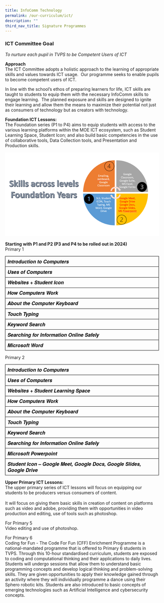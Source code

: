 ```yaml
---
title: InfoComm Technology
permalink: /our-curriculum/ict/
description: ""
third_nav_title: Signature Programmes
---
```

<h3>ICT Committee Goal</h3>

*To nurture each pupil in TVPS to be Competent Users of ICT*

**Approach**<br>
The ICT Committee adopts a holistic approach to the learning of appropriate skills and values towards ICT usage.  Our programme seeks to enable pupils to become competent users of ICT.

In line with the school’s ethos of preparing learners for life, ICT skills are taught to students to equip them with the necessary InfoComm skills to engage learning.  The planned exposure and skills are designed to ignite their learning and allow them the means to maximize their potential not just as consumers of technology but as creators with technology.

**Foundation ICT Lessons:**<br>
The Foundation series (P1 to P4) aims to equip students with access to the various learning platforms within the MOE ICT ecosystem, such as Student Learning Space, Student Icon; and also build basic competencies in the use of collaborative tools, Data Collection tools, and Presentation and Production skills.

![](/images/ICT%20page%201.png)

**Starting with P1 and P2 (P3 and P4 to be rolled out in 2024)**<br>
Primary 1

<table style="border:none;border-collapse:collapse;"><colgroup><col width="624"></colgroup><tbody><tr style="height:14.25pt"><td style="border-left:solid #000000 1pt;border-right:solid #000000 1pt;border-bottom:solid #000000 1pt;border-top:solid #000000 1pt;vertical-align:top;padding:5pt 5pt 5pt 5pt;overflow:hidden;overflow-wrap:break-word;"><p dir="ltr" style="line-height:1.2;margin-top:0pt;margin-bottom:0pt;"><span style="font-size:12pt;font-family:'Helvetica Neue',sans-serif;color:#000000;background-color:transparent;font-weight:700;font-style:italic;font-variant:normal;text-decoration:none;vertical-align:baseline;white-space:pre;white-space:pre-wrap;">Introduction to Computers</span></p></td></tr><tr style="height:4.8pt"><td style="border-left:solid #000000 1pt;border-right:solid #000000 1pt;border-bottom:solid #000000 1pt;border-top:solid #000000 1pt;vertical-align:top;padding:5pt 5pt 5pt 5pt;overflow:hidden;overflow-wrap:break-word;"><p dir="ltr" style="line-height:1.2;margin-top:0pt;margin-bottom:0pt;"><span style="font-size:12pt;font-family:'Helvetica Neue',sans-serif;color:#000000;background-color:transparent;font-weight:700;font-style:italic;font-variant:normal;text-decoration:none;vertical-align:baseline;white-space:pre;white-space:pre-wrap;">Uses of Computers</span></p></td></tr><tr style="height:7.5pt"><td style="border-left:solid #000000 1pt;border-right:solid #000000 1pt;border-bottom:solid #000000 1pt;border-top:solid #000000 1pt;vertical-align:top;padding:5pt 5pt 5pt 5pt;overflow:hidden;overflow-wrap:break-word;"><p dir="ltr" style="line-height:1.2;margin-top:0pt;margin-bottom:0pt;"><span style="font-size:12pt;font-family:'Helvetica Neue',sans-serif;color:#000000;background-color:transparent;font-weight:700;font-style:italic;font-variant:normal;text-decoration:none;vertical-align:baseline;white-space:pre;white-space:pre-wrap;">Websites + Student Icon</span></p></td></tr><tr style="height:1.65pt"><td style="border-left:solid #000000 1pt;border-right:solid #000000 1pt;border-bottom:solid #000000 1pt;border-top:solid #000000 1pt;vertical-align:top;padding:5pt 5pt 5pt 5pt;overflow:hidden;overflow-wrap:break-word;"><p dir="ltr" style="line-height:1.2;margin-top:0pt;margin-bottom:0pt;"><span style="font-size:12pt;font-family:'Helvetica Neue',sans-serif;color:#000000;background-color:transparent;font-weight:700;font-style:italic;font-variant:normal;text-decoration:none;vertical-align:baseline;white-space:pre;white-space:pre-wrap;">How Computers Work</span></p></td></tr><tr style="height:9.3pt"><td style="border-left:solid #000000 1pt;border-right:solid #000000 1pt;border-bottom:solid #000000 1pt;border-top:solid #000000 1pt;vertical-align:top;padding:5pt 5pt 5pt 5pt;overflow:hidden;overflow-wrap:break-word;"><p dir="ltr" style="line-height:1.2;margin-top:0pt;margin-bottom:0pt;"><span style="font-size:12pt;font-family:'Helvetica Neue',sans-serif;color:#000000;background-color:transparent;font-weight:700;font-style:italic;font-variant:normal;text-decoration:none;vertical-align:baseline;white-space:pre;white-space:pre-wrap;">About the Computer Keyboard</span></p></td></tr><tr style="height:8.85pt"><td style="border-left:solid #000000 1pt;border-right:solid #000000 1pt;border-bottom:solid #000000 1pt;border-top:solid #000000 1pt;vertical-align:top;padding:5pt 5pt 5pt 5pt;overflow:hidden;overflow-wrap:break-word;"><p dir="ltr" style="line-height:1.2;margin-top:0pt;margin-bottom:0pt;"><span style="font-size:12pt;font-family:'Helvetica Neue',sans-serif;color:#000000;background-color:transparent;font-weight:700;font-style:italic;font-variant:normal;text-decoration:none;vertical-align:baseline;white-space:pre;white-space:pre-wrap;">Touch Typing</span></p></td></tr><tr style="height:12pt"><td style="border-left:solid #000000 1pt;border-right:solid #000000 1pt;border-bottom:solid #000000 1pt;border-top:solid #000000 1pt;vertical-align:top;padding:5pt 5pt 5pt 5pt;overflow:hidden;overflow-wrap:break-word;"><p dir="ltr" style="line-height:1.2;margin-top:0pt;margin-bottom:0pt;"><span style="font-size:12pt;font-family:'Helvetica Neue',sans-serif;color:#000000;background-color:transparent;font-weight:700;font-style:italic;font-variant:normal;text-decoration:none;vertical-align:baseline;white-space:pre;white-space:pre-wrap;">Keyword Search</span></p></td></tr><tr style="height:12pt"><td style="border-left:solid #000000 1pt;border-right:solid #000000 1pt;border-bottom:solid #000000 1pt;border-top:solid #000000 1pt;vertical-align:top;padding:5pt 5pt 5pt 5pt;overflow:hidden;overflow-wrap:break-word;"><p dir="ltr" style="line-height:1.2;margin-top:0pt;margin-bottom:0pt;"><span style="font-size:12pt;font-family:'Helvetica Neue',sans-serif;color:#000000;background-color:transparent;font-weight:700;font-style:italic;font-variant:normal;text-decoration:none;vertical-align:baseline;white-space:pre;white-space:pre-wrap;">Searching for Information Online Safely</span></p></td></tr><tr style="height:0pt"><td style="border-left:solid #000000 1pt;border-right:solid #000000 1pt;border-bottom:solid #000000 1pt;border-top:solid #000000 1pt;vertical-align:top;padding:5pt 5pt 5pt 5pt;overflow:hidden;overflow-wrap:break-word;"><p dir="ltr" style="line-height:1.2;margin-top:0pt;margin-bottom:0pt;"><span style="font-size:12pt;font-family:'Helvetica Neue',sans-serif;color:#000000;background-color:transparent;font-weight:700;font-style:italic;font-variant:normal;text-decoration:none;vertical-align:baseline;white-space:pre;white-space:pre-wrap;">Microsoft Word</span></p></td></tr></tbody></table>

  

Primary 2

<table style="border:none;border-collapse:collapse;"><colgroup><col width="624"></colgroup><tbody><tr style="height:14.25pt"><td style="border-left:solid #000000 1pt;border-right:solid #000000 1pt;border-bottom:solid #000000 1pt;border-top:solid #000000 1pt;vertical-align:top;padding:5pt 5pt 5pt 5pt;overflow:hidden;overflow-wrap:break-word;"><p dir="ltr" style="line-height:1.2;margin-top:0pt;margin-bottom:0pt;"><span style="font-size:12pt;font-family:'Helvetica Neue',sans-serif;color:#000000;background-color:transparent;font-weight:700;font-style:italic;font-variant:normal;text-decoration:none;vertical-align:baseline;white-space:pre;white-space:pre-wrap;">Introduction to Computers</span></p></td></tr><tr style="height:4.8pt"><td style="border-left:solid #000000 1pt;border-right:solid #000000 1pt;border-bottom:solid #000000 1pt;border-top:solid #000000 1pt;vertical-align:top;padding:5pt 5pt 5pt 5pt;overflow:hidden;overflow-wrap:break-word;"><p dir="ltr" style="line-height:1.2;margin-top:0pt;margin-bottom:0pt;"><span style="font-size:12pt;font-family:'Helvetica Neue',sans-serif;color:#000000;background-color:transparent;font-weight:700;font-style:italic;font-variant:normal;text-decoration:none;vertical-align:baseline;white-space:pre;white-space:pre-wrap;">Uses of Computers</span></p></td></tr><tr style="height:7.5pt"><td style="border-left:solid #000000 1pt;border-right:solid #000000 1pt;border-bottom:solid #000000 1pt;border-top:solid #000000 1pt;vertical-align:top;padding:5pt 5pt 5pt 5pt;overflow:hidden;overflow-wrap:break-word;"><p dir="ltr" style="line-height:1.2;margin-top:0pt;margin-bottom:0pt;"><span style="font-size:12pt;font-family:'Helvetica Neue',sans-serif;color:#000000;background-color:transparent;font-weight:700;font-style:italic;font-variant:normal;text-decoration:none;vertical-align:baseline;white-space:pre;white-space:pre-wrap;">Websites + Student Learning Space</span></p></td></tr><tr style="height:1.65pt"><td style="border-left:solid #000000 1pt;border-right:solid #000000 1pt;border-bottom:solid #000000 1pt;border-top:solid #000000 1pt;vertical-align:top;padding:5pt 5pt 5pt 5pt;overflow:hidden;overflow-wrap:break-word;"><p dir="ltr" style="line-height:1.2;margin-top:0pt;margin-bottom:0pt;"><span style="font-size:12pt;font-family:'Helvetica Neue',sans-serif;color:#000000;background-color:transparent;font-weight:700;font-style:italic;font-variant:normal;text-decoration:none;vertical-align:baseline;white-space:pre;white-space:pre-wrap;">How Computers Work</span></p></td></tr><tr style="height:9.3pt"><td style="border-left:solid #000000 1pt;border-right:solid #000000 1pt;border-bottom:solid #000000 1pt;border-top:solid #000000 1pt;vertical-align:top;padding:5pt 5pt 5pt 5pt;overflow:hidden;overflow-wrap:break-word;"><p dir="ltr" style="line-height:1.2;margin-top:0pt;margin-bottom:0pt;"><span style="font-size:12pt;font-family:'Helvetica Neue',sans-serif;color:#000000;background-color:transparent;font-weight:700;font-style:italic;font-variant:normal;text-decoration:none;vertical-align:baseline;white-space:pre;white-space:pre-wrap;">About the Computer Keyboard</span></p></td></tr><tr style="height:8.85pt"><td style="border-left:solid #000000 1pt;border-right:solid #000000 1pt;border-bottom:solid #000000 1pt;border-top:solid #000000 1pt;vertical-align:top;padding:5pt 5pt 5pt 5pt;overflow:hidden;overflow-wrap:break-word;"><p dir="ltr" style="line-height:1.2;margin-top:0pt;margin-bottom:0pt;"><span style="font-size:12pt;font-family:'Helvetica Neue',sans-serif;color:#000000;background-color:transparent;font-weight:700;font-style:italic;font-variant:normal;text-decoration:none;vertical-align:baseline;white-space:pre;white-space:pre-wrap;">Touch Typing</span></p></td></tr><tr style="height:12pt"><td style="border-left:solid #000000 1pt;border-right:solid #000000 1pt;border-bottom:solid #000000 1pt;border-top:solid #000000 1pt;vertical-align:top;padding:5pt 5pt 5pt 5pt;overflow:hidden;overflow-wrap:break-word;"><p dir="ltr" style="line-height:1.2;margin-top:0pt;margin-bottom:0pt;"><span style="font-size:12pt;font-family:'Helvetica Neue',sans-serif;color:#000000;background-color:transparent;font-weight:700;font-style:italic;font-variant:normal;text-decoration:none;vertical-align:baseline;white-space:pre;white-space:pre-wrap;">Keyword Search</span></p></td></tr><tr style="height:12pt"><td style="border-left:solid #000000 1pt;border-right:solid #000000 1pt;border-bottom:solid #000000 1pt;border-top:solid #000000 1pt;vertical-align:top;padding:5pt 5pt 5pt 5pt;overflow:hidden;overflow-wrap:break-word;"><p dir="ltr" style="line-height:1.2;margin-top:0pt;margin-bottom:0pt;"><span style="font-size:12pt;font-family:'Helvetica Neue',sans-serif;color:#000000;background-color:transparent;font-weight:700;font-style:italic;font-variant:normal;text-decoration:none;vertical-align:baseline;white-space:pre;white-space:pre-wrap;">Searching for Information Online Safely</span></p></td></tr><tr style="height:0pt"><td style="border-left:solid #000000 1pt;border-right:solid #000000 1pt;border-bottom:solid #000000 1pt;border-top:solid #000000 1pt;vertical-align:top;padding:5pt 5pt 5pt 5pt;overflow:hidden;overflow-wrap:break-word;"><p dir="ltr" style="line-height:1.2;margin-top:0pt;margin-bottom:0pt;"><span style="font-size:12pt;font-family:'Helvetica Neue',sans-serif;color:#000000;background-color:transparent;font-weight:700;font-style:italic;font-variant:normal;text-decoration:none;vertical-align:baseline;white-space:pre;white-space:pre-wrap;">Microsoft Powerpoint</span></p></td></tr><tr style="height:0pt"><td style="border-left:solid #000000 1pt;border-right:solid #000000 1pt;border-bottom:solid #000000 1pt;border-top:solid #000000 1pt;vertical-align:top;padding:5pt 5pt 5pt 5pt;overflow:hidden;overflow-wrap:break-word;"><p dir="ltr" style="line-height:1.2;margin-top:0pt;margin-bottom:0pt;"><span style="font-size:12pt;font-family:'Helvetica Neue',sans-serif;color:#000000;background-color:transparent;font-weight:700;font-style:italic;font-variant:normal;text-decoration:none;vertical-align:baseline;white-space:pre;white-space:pre-wrap;">Student Icon – Google Meet, Google Docs, Google Slides, Google Drive</span></p></td></tr></tbody></table>

**Upper Primary ICT Lessons:** <br>
         <!-- /\* Font Definitions \*/ @font-face {font-family:Latha; panose-1:2 0 4 0 0 0 0 0 0 0; mso-font-charset:0; mso-generic-font-family:swiss; mso-font-pitch:variable; mso-font-signature:1048579 0 0 0 1 0;} @font-face {font-family:"Cambria Math"; panose-1:2 4 5 3 5 4 6 3 2 4; mso-font-charset:0; mso-generic-font-family:roman; mso-font-pitch:variable; mso-font-signature:-536869121 1107305727 33554432 0 415 0;} @font-face {font-family:DengXian; panose-1:2 1 6 0 3 1 1 1 1 1; mso-font-alt:等线; mso-font-charset:134; mso-generic-font-family:auto; mso-font-pitch:variable; mso-font-signature:-1610612033 953122042 22 0 262159 0;} @font-face {font-family:Calibri; panose-1:2 15 5 2 2 2 4 3 2 4; mso-font-charset:0; mso-generic-font-family:swiss; mso-font-pitch:variable; mso-font-signature:-469750017 -1073732485 9 0 511 0;} @font-face {font-family:Lato; mso-font-alt:Lato; mso-font-charset:0; mso-generic-font-family:swiss; mso-font-pitch:variable; mso-font-signature:-520092929 1342237951 33 0 415 0;} @font-face {font-family:"\\@DengXian"; panose-1:2 1 6 0 3 1 1 1 1 1; mso-font-charset:134; mso-generic-font-family:auto; mso-font-pitch:variable; mso-font-signature:-1610612033 953122042 22 0 262159 0;} /\* Style Definitions \*/ p.MsoNormal, li.MsoNormal, div.MsoNormal {mso-style-unhide:no; mso-style-qformat:yes; mso-style-parent:""; margin-top:0in; margin-right:0in; margin-bottom:8.0pt; margin-left:0in; line-height:107%; mso-pagination:widow-orphan; font-size:11.0pt; font-family:"Calibri",sans-serif; mso-ascii-font-family:Calibri; mso-ascii-theme-font:minor-latin; mso-fareast-font-family:DengXian; mso-fareast-theme-font:minor-fareast; mso-hansi-font-family:Calibri; mso-hansi-theme-font:minor-latin; mso-bidi-font-family:Latha;} p {mso-style-noshow:yes; mso-style-priority:99; mso-margin-top-alt:auto; margin-right:0in; mso-margin-bottom-alt:auto; margin-left:0in; mso-pagination:widow-orphan; font-size:12.0pt; font-family:"Times New Roman",serif; mso-fareast-font-family:"Times New Roman";} .MsoChpDefault {mso-style-type:export-only; mso-default-props:yes; font-family:"Calibri",sans-serif; mso-ascii-font-family:Calibri; mso-ascii-theme-font:minor-latin; mso-fareast-font-family:DengXian; mso-fareast-theme-font:minor-fareast; mso-hansi-font-family:Calibri; mso-hansi-theme-font:minor-latin; mso-bidi-font-family:Latha; mso-bidi-theme-font:minor-bidi;} .MsoPapDefault {mso-style-type:export-only; margin-bottom:8.0pt; line-height:107%;} @page WordSection1 {size:8.5in 11.0in; margin:1.0in 1.0in 1.0in 1.0in; mso-header-margin:.5in; mso-footer-margin:.5in; mso-paper-source:0;} div.WordSection1 {page:WordSection1;} -->
The upper primary series of ICT lessons will focus on equipping our students to be producers versus consumers of content.<br><br>
It will focus on giving them basic skills in creation of content on platforms such as video and adobe, providing them with opportunities in video production and editing, use of tools such as photoshop.

For Primary 5<br>
Video editing and use of photoshop.

For Primary 6<br>
Coding for Fun - The Code For Fun (CFF) Enrichment Programme is a national-mandated programme that is offered to Primary 6 students in TVPS. Through this 10-hour standardised curriculum, students are exposed to coding and computational thinking and their applications to daily lives. Students will undergo sessions that allow them to understand basic programming concepts and develop logical thinking and problem-solving skills. They are given opportunities to apply their knowledge gained through an activity where they will individually programme a dance using their Sphero robotic kits. Students are also introduced to basic concepts of emerging technologies such as Artificial Intelligence and cybersecurity concepts.